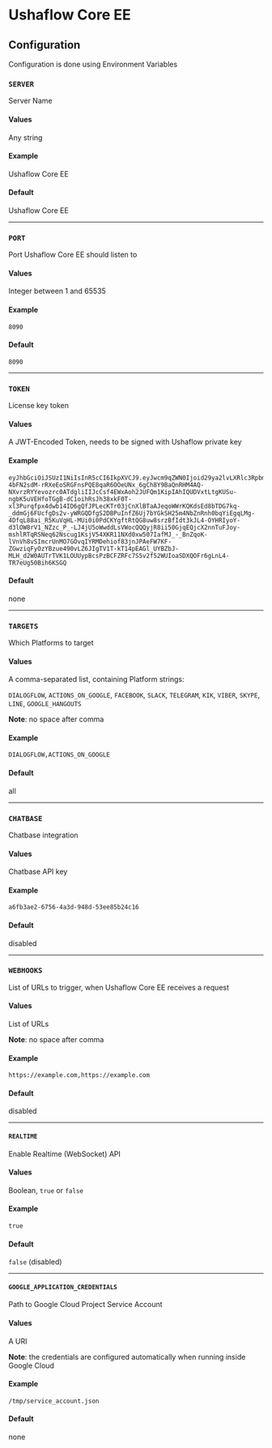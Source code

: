 # Ushaflow Core EE

## Configuration

Configuration is done using Environment Variables

### `SERVER`

Server Name

#### Values

Any string

#### Example

Ushaflow Core EE

#### Default

Ushaflow Core EE

---

### `PORT`

Port Ushaflow Core EE should listen to

#### Values

Integer between 1 and 65535

#### Example

`8090`

#### Default

`8090`

---

### `TOKEN`

License key token

#### Values

A JWT-Encoded Token, needs to be signed with Ushaflow private key

#### Example

```
eyJhbGciOiJSUzI1NiIsInR5cCI6IkpXVCJ9.eyJwcm9qZWN0Ijoid29ya2lvLXRlc3RpbmcifQ.efeUChTNCJ3EVzjMfN5y3fNWL2p5_L3zcTkwNQ3DxPSSeXB-4bFN2sdM-rRXeEoSRGFnsPQE8qaR6OOeUNx_6gCh8Y9BaQnRHM4AQ-NXvrzRYYevozrc0ATdgliIIJcCsf4EWxAoh2JUFQm1KipIAhIQUDVxtLtgKUSu-ngbK5uVEHfoTGgB-dC1oihRsJh38xkF0T-xl3Purqfpx4dwb14ID6gQfJPLecKTr03jCnXlBTaAJeqoWWrKQKdsEd8bTDG7kq-_ddmGj6FUcfgDs2v-yWRGQDfgS2DBPuInfZ6Uj7bYGkSH25m4NbZnRnh0bqYiEgqLMg-4DfqL88ai_R5KuVqHL-MUi0i0PdCKYgftRtQG8uw8srzBfIdt3kJL4-OYHRIyoY-d3lOW8rV1_NZzc_P_-LJ4jU5oWwddLsVWocQQQyjR8ii50GjqEQjcX2nnTuFJoy-mshlRTqRSNeq62Nscug1KsjV54XKR11NXd0xw507IafMJ_-_BnZqoK-lVnVh8vSImcrUnMO7GOvqIYRMDehiof83jnJPAeFW7KF-ZGwziqFyOzYBzue490vLZ6JIgTV1T-kT14pEAGl_UYBZbJ-MLH_d2W0AUTrTVK1LOUUypBcsPzBCFZRFc7S5v2f52WUIoaSDXQOFr6gLnL4-TR7eUg50Bih6KSGQ
```

#### Default

none

---

### `TARGETS`

Which Platforms to target

#### Values

A comma-separated list, containing Platform strings:

`DIALOGFLOW`, `ACTIONS_ON_GOOGLE`, `FACEBOOK`, `SLACK`, `TELEGRAM`, `KIK`, `VIBER`, `SKYPE`, `LINE`, `GOOGLE_HANGOUTS`

**Note**: no space after comma

#### Example

`DIALOGFLOW,ACTIONS_ON_GOOGLE`

#### Default

all

---

### `CHATBASE`

Chatbase integration

#### Values

Chatbase API key

#### Example

```
a6fb3ae2-6756-4a3d-948d-53ee85b24c16
```

#### Default

disabled

---

### `WEBHOOKS`

List of URLs to trigger, when Ushaflow Core EE receives a request

#### Values

List of URLs

**Note**: no space after comma

#### Example

`https://example.com,https://example.com`

#### Default

disabled

---

#### `REALTIME`

Enable Realtime (WebSocket) API

#### Values

Boolean, `true` or `false`

#### Example

`true`

#### Default

`false` (disabled)

---

#### `GOOGLE_APPLICATION_CREDENTIALS`

Path to Google Cloud Project Service Account

#### Values

A URI

**Note**: the credentials are configured automatically when running inside Google Cloud

#### Example

`/tmp/service_account.json`

#### Default

none